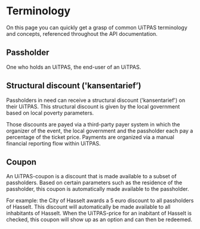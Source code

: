 # Terminology

On this page you can quickly get a grasp of common UiTPAS terminology and concepts, referenced throughout the API documentation.

## Passholder

One who holds an UiTPAS, the end-user of an UiTPAS.

## Structural discount ('kansentarief’)

Passholders in need can receive a structural discount ('kansentarief') on their UiTPAS. 
This structural discount is given by the local government based on local poverty parameters. 

Those discounts are payed via a third-party payer system in which the organizer of the event, the local government and the passholder each pay a percentage of the ticket price. Payments are organized via a manual financial reporting flow within UiTPAS.

## Coupon

An UiTPAS-coupon is a discount that is made available to a subset of passholders.
Based on certain parameters such as the residence of the passholder, this coupon is automatically made available to the passholder.

For example: the City of Hasselt awards a 5 euro discount to all passholders of Hasselt.
This discount will automatically be made available to all inhabitants of Hasselt.
When the UiTPAS-price for an inabitant of Hasselt is checked, this coupon will show up as an option and can then be redeemed.


